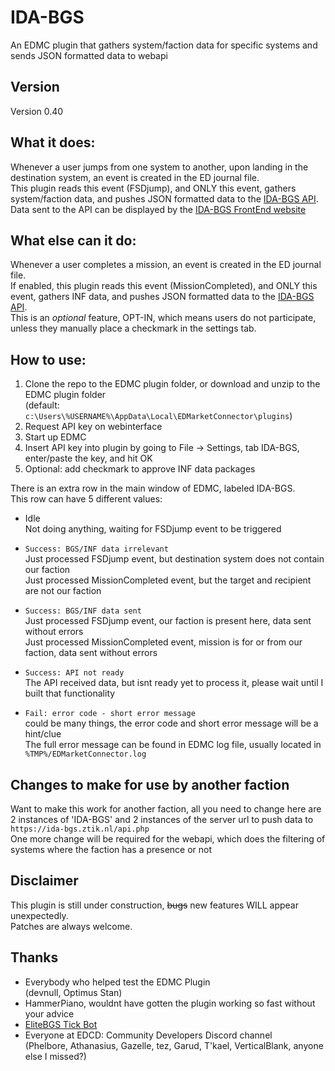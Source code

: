 # IDA-BGS
An EDMC plugin that gathers system/faction data for specific systems and sends JSON formatted data to webapi

## Version  
Version 0.40  

## What it does:  
Whenever a user jumps from one system to another, upon landing in the destination system, an event is created in the ED journal file.  
This plugin reads this event (FSDjump), and ONLY this event, gathers system/faction data, and pushes JSON formatted data to the [IDA-BGS API](https://github.com/ZTiKnl/IDA-BGS-API).  
Data sent to the API can be displayed by the [IDA-BGS FrontEnd website](https://github.com/ZTiKnl/IDA-BGS-FrontEnd)  

## What else can it do:  
Whenever a user completes a mission, an event is created in the ED journal file.  
If enabled, this plugin reads this event (MissionCompleted), and ONLY this event, gathers INF data, and pushes JSON formatted data to the [IDA-BGS API](https://github.com/ZTiKnl/IDA-BGS-API).  
This is an *optional* feature, OPT-IN, which means users do not participate, unless they manually place a checkmark in the settings tab.  

## How to use:  
1. Clone the repo to the EDMC plugin folder, or download and unzip to the EDMC plugin folder  
   (default: `c:\Users\%USERNAME%\AppData\Local\EDMarketConnector\plugins`)  
2. Request API key on webinterface  
3. Start up EDMC  
4. Insert API key into plugin by going to File -> Settings, tab IDA-BGS, enter/paste the key, and hit OK  
5. Optional: add checkmark to approve INF data packages  

There is an extra row in the main window of EDMC, labeled IDA-BGS.  
This row can have 5 different values:  
- Idle  
  Not doing anything, waiting for FSDjump event to be triggered  

- `Success: BGS/INF data irrelevant`  
  Just processed FSDjump event, but destination system does not contain our faction  
  Just processed MissionCompleted event, but the target and recipient are not our faction  

- `Success: BGS/INF data sent`  
  Just processed FSDjump event, our faction is present here, data sent without errors  
  Just processed MissionCompleted event, mission is for or from our faction, data sent without errors  

- `Success: API not ready`  
  The API received data, but isnt ready yet to process it, please wait until I built that functionality  

- `Fail: error code - short error message`  
  could be many things, the error code and short error message will be a hint/clue  
  The full error message can be found in EDMC log file, usually located in `%TMP%/EDMarketConnector.log`  

## Changes to make for use by another faction
Want to make this work for another faction, all you need to change here are 2 instances of 'IDA-BGS' and 2 instances of the server url to push data to `https://ida-bgs.ztik.nl/api.php`  
One more change will be required for the webapi, which does the filtering of systems where the faction has a presence or not

## Disclaimer
This plugin is still under construction, ~~bugs~~ new features WILL appear unexpectedly.  
Patches are always welcome.  

## Thanks
- Everybody who helped test the EDMC Plugin  
  (devnull, Optimus Stan)  
- HammerPiano, wouldnt have gotten the plugin working so fast without your advice  
- [EliteBGS Tick Bot](https://EliteBGS.app)  
- Everyone at EDCD: Community Developers Discord channel  
  (Phelbore, Athanasius, Gazelle, tez,  Garud,  T'kael, VerticalBlank, anyone else I missed?)